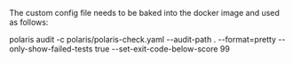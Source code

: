 The custom config file needs to be baked into the docker image and used as follows:


polaris  audit -c polaris/polaris-check.yaml --audit-path . --format=pretty --only-show-failed-tests true --set-exit-code-below-score 99
